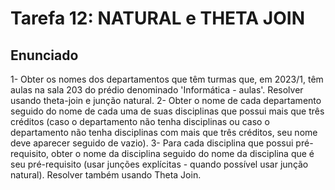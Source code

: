 # Tarefa 12: NATURAL e THETA JOIN

## Enunciado
1- Obter os nomes dos departamentos que têm turmas que, em 2023/1, têm aulas na sala 203 do prédio denominado 'Informática - aulas'. Resolver usando theta-join e junção natural.
2- Obter o nome de cada departamento seguido do nome de cada uma de suas disciplinas que possui mais que três créditos (caso o departamento não tenha disciplinas ou caso o departamento não tenha disciplinas com mais que três créditos, seu nome deve aparecer seguido de vazio).
3- Para cada disciplina que possui pré-requisito, obter o nome da disciplina seguido do nome da disciplina que é seu pré-requisito (usar junções explícitas - quando possível usar junção natural). Resolver também usando Theta Join.
